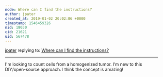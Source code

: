 ```yaml
---
node: Where can I find the instructions?
author: jpater
created_at: 2019-01-02 20:02:06 +0000
timestamp: 1546459326
nid: 18030
cid: 21621
uid: 567478
---
```




[jpater](../profile/jpater) replying to: [Where can I find the instructions?](../notes/jpater/12-31-2018/where-can-i-find-the-instructions)

----
I'm looking to count cells from a homogenized tumor. I'm new to this DIY/open-source approach. I think the concept is amazing!